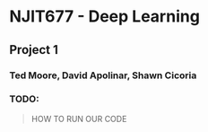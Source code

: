 # NJIT677 - Deep Learning
## Project 1

### Ted Moore, David Apolinar, Shawn Cicoria

### TODO: 
> HOW TO RUN OUR CODE

